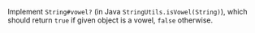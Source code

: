 Implement `String#vowel?` (in Java `StringUtils.isVowel(String)`), which should return `true` if given object is a vowel, `false` otherwise.